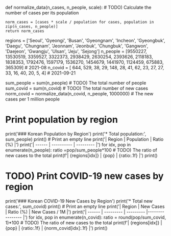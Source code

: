 def normalize_data(n_cases, n_people, scale):
    # TODO) Calculate the number of cases per its population
    
    norm_cases = [cases * scale / population for cases, population in zip(n_cases, n_people)]
    return norm_cases

regions  = ['Seoul', 'Gyeongi', 'Busan', 'Gyeongnam', 'Incheon', 'Gyeongbuk', 'Daegu', 'Chungnam', 'Jeonnam', 'Jeonbuk', 'Chungbuk', 'Gangwon', 'Daejeon', 'Gwangju', 'Ulsan', 'Jeju', 'Sejong']
n_people = [9550227,  13530519, 3359527,     3322373,   2938429,     2630254, 2393626,    2118183,   1838353,   1792476,    1597179,   1536270,   1454679,   1441970, 1124459, 675883,   365309] # 2021-08
n_covid  = [    644,       529,      38,          29,       148,          28,      41,         62,        23,        27,         27,        33,        16,        40,      20,      5,        4] # 2021-09-21

sum_people = sum(n_people) # TODO) The total number of people
sum_covid  = sum(n_covid) # TODO) The total number of new cases
norm_covid = normalize_data(n_covid, n_people, 1000000) # The new cases per 1 million people

# Print population by region
print('### Korean Population by Region')
print('* Total population:', sum_people)
print() # Print an empty line
print('| Region | Population | Ratio (%) |')
print('| ------ | ---------- | --------- |')
for idx, pop in enumerate(n_people):
    ratio =pop/sum_people*100 # TODO) The ratio of new cases to the total
    print(f'| {regions[idx]} | {pop} | {ratio:.1f} |')
print()

# TODO) Print COVID-19 new cases by region

print('### Korean COVID-19 New Cases by Region')
print('* Total new cases:', sum_covid)
print() # Print an empty line
print('| Region | New Cases | Ratio (%) | New Cases  / 1M |')
print('| ------ | --------- | --------- |---------------- |')
for idx, pop in enumerate(n_covid):
    ratio = round(pop/sum_covid, 1)*100 # TODO) The ratio of new cases to the total
    print(f'| {regions[idx]} | {pop} | {ratio:.1f} | {norm_covid[idx]:.1f} |')
print()
